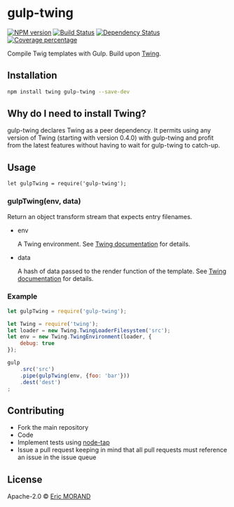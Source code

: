 # gulp-twing

[![NPM version][npm-image]][npm-url] [![Build Status][travis-image]][travis-url] [![Dependency Status][daviddm-image]][daviddm-url] [![Coverage percentage][coveralls-image]][coveralls-url]

Compile Twig templates with Gulp. Build upon [Twing](https://github.com/ericmorand/twing).

## Installation

```bash
npm install twing gulp-twing --save-dev
```

## Why do I need to install Twing?

gulp-twing declares Twing as a peer dependency. It permits using any version of Twing (starting with version 0.4.0) with gulp-twing and profit from the latest features without having to wait for gulp-twing to catch-up.

## Usage

`let gulpTwing = require('gulp-twing');`

### gulpTwing(env, data)

Return an object transform stream that expects entry filenames.

* env

  A Twing environment. See [Twing documentation](https://ericmorand.github.io/twing/api.html) for details.

* data
 
  A hash of data passed to the render function of the template. See [Twing documentation](https://ericmorand.github.io/twing/api.html#rendering-templates) for details.

### Example

```javascript
let gulpTwing = require('gulp-twing');

let Twing = require('twing');
let loader = new Twing.TwingLoaderFilesystem('src');
let env = new Twing.TwingEnvironment(loader, {
    debug: true
});

gulp
    .src('src')
    .pipe(gulpTwing(env, {foo: 'bar'}))
    .dest('dest')
;
```

## Contributing

* Fork the main repository
* Code
* Implement tests using [node-tap](https://github.com/tapjs/node-tap)
* Issue a pull request keeping in mind that all pull requests must reference an issue in the issue queue

## License

Apache-2.0 © [Eric MORAND]()

[npm-image]: https://badge.fury.io/js/gulp-twing.svg
[npm-url]: https://npmjs.org/package/gulp-twing
[travis-image]: https://travis-ci.org/ericmorand/gulp-twing.svg?branch=master
[travis-url]: https://travis-ci.org/ericmorand/gulp-twing
[daviddm-image]: https://david-dm.org/ericmorand/gulp-twing.svg?theme=shields.io
[daviddm-url]: https://david-dm.org/ericmorand/gulp-twing
[coveralls-image]: https://coveralls.io/repos/github/ericmorand/gulp-twing/badge.svg
[coveralls-url]: https://coveralls.io/github/ericmorand/gulp-twing